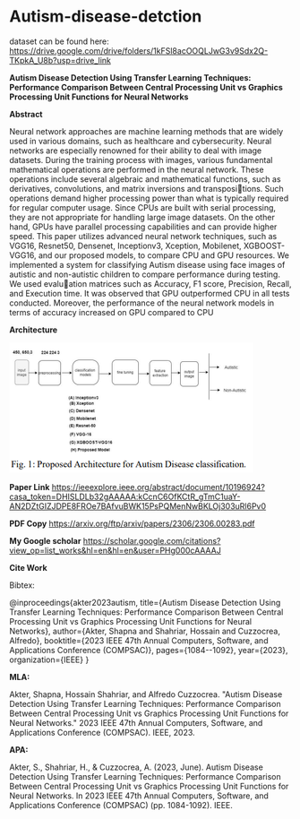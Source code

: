 # Autism-disease-detction

dataset can be found here: https://drive.google.com/drive/folders/1kFSl8acOOQLJwG3v9Sdx2Q-TKpkA_U8b?usp=drive_link


**Autism Disease Detection Using Transfer Learning Techniques: Performance Comparison Between Central Processing Unit vs Graphics Processing Unit Functions for Neural Networks**

**Abstract**

Neural network approaches are machine learning 
methods that are widely used in various domains, such as 
healthcare and cybersecurity. Neural networks are especially 
renowned for their ability to deal with image datasets. During the 
training process with images, various fundamental mathematical 
operations are performed in the neural network. These operations 
include several algebraic and mathematical functions, such as 
derivatives, convolutions, and matrix inversions and transpositions. Such operations demand higher processing power than what 
is typically required for regular computer usage. Since CPUs 
are built with serial processing, they are not appropriate for 
handling large image datasets. On the other hand, GPUs have 
parallel processing capabilities and can provide higher speed.
This paper utilizes advanced neural network techniques, such as 
VGG16, Resnet50, Densenet, Inceptionv3, Xception, Mobilenet, 
XGBOOST-VGG16, and our proposed models, to compare CPU 
and GPU resources. We implemented a system for classifying 
Autism disease using face images of autistic and non-autistic 
children to compare performance during testing. We used evaluation matrices such as Accuracy, F1 score, Precision, Recall, and 
Execution time. It was observed that GPU outperformed CPU 
in all tests conducted. Moreover, the performance of the neural 
network models in terms of accuracy increased on GPU compared 
to CPU


**Architecture**

 ![Framework](./images/fig1.png)


**Paper Link**
https://ieeexplore.ieee.org/abstract/document/10196924?casa_token=DHISLDLb32gAAAAA:kCcnC6OfKCtR_gTmC1uaY-AN2DZtGIZJDPE8FROe7BAfvuBWK15PsPQMenNwBKLOj303uRl6Pv0

**PDF Copy**
https://arxiv.org/ftp/arxiv/papers/2306/2306.00283.pdf

**My Google scholar**
https://scholar.google.com/citations?view_op=list_works&hl=en&hl=en&user=PHg000cAAAAJ


  **Cite Work**

  Bibtex:  
  
  @inproceedings{akter2023autism,
  title={Autism Disease Detection Using Transfer Learning Techniques: Performance Comparison Between Central Processing Unit vs Graphics Processing Unit Functions for Neural Networks},
  author={Akter, Shapna and Shahriar, Hossain and Cuzzocrea, Alfredo},
  booktitle={2023 IEEE 47th Annual Computers, Software, and Applications Conference (COMPSAC)},
  pages={1084--1092},
  year={2023},
  organization={IEEE}
}


**MLA:**

Akter, Shapna, Hossain Shahriar, and Alfredo Cuzzocrea. "Autism Disease Detection Using Transfer Learning Techniques: Performance Comparison Between Central Processing Unit vs Graphics Processing Unit Functions for Neural Networks." 2023 IEEE 47th Annual Computers, Software, and Applications Conference (COMPSAC). IEEE, 2023.

**APA:**

Akter, S., Shahriar, H., & Cuzzocrea, A. (2023, June). Autism Disease Detection Using Transfer Learning Techniques: Performance Comparison Between Central Processing Unit vs Graphics Processing Unit Functions for Neural Networks. In 2023 IEEE 47th Annual Computers, Software, and Applications Conference (COMPSAC) (pp. 1084-1092). IEEE.





